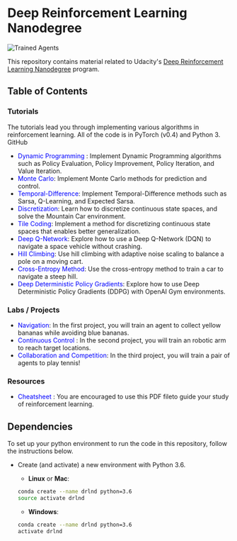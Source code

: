 [//]: # (Image References)

[image1]: https://user-images.githubusercontent.com/10624937/42135602-b0335606-7d12-11e8-8689-dd1cf9fa11a9.gif "Trained Agents"

# Deep Reinforcement Learning Nanodegree

![Trained Agents][image1]

This repository contains material related to Udacity's [Deep Reinforcement Learning Nanodegree](https://www.udacity.com/course/deep-reinforcement-learning-nanodegree--nd893) program.  

## Table of Contents

### Tutorials

The tutorials lead you through implementing various algorithms in reinforcement learning.  All of the code is in PyTorch (v0.4) and Python 3.
GitHub
 
* <font color=BLue >Dynamic Programming</font> : Implement Dynamic Programming algorithms such as Policy Evaluation, Policy Improvement, Policy Iteration, and Value Iteration. 
* <font color=BLue >Monte Carlo</font>: Implement Monte Carlo methods for prediction and control. 
* <font color=BLue >Temporal-Difference</font>: Implement Temporal-Difference methods such as Sarsa, Q-Learning, and Expected Sarsa. 
* <font color=BLue >Discretization</font>: 
Learn how to discretize continuous state spaces, and solve the Mountain Car environment.
* <font color=BLue >Tile Coding</font>: 
Implement a method for discretizing continuous state spaces that enables better generalization.
* <font color=BLue >Deep Q-Network</font>: Explore how to use a Deep Q-Network (DQN) to navigate a space vehicle without crashing.
* <font color=BLue >Hill Climbing</font>: 
Use hill climbing with adaptive noise scaling to balance a pole on a moving cart.
* <font color=BLue >Cross-Entropy Method</font>: Use the cross-entropy method to train a car to navigate a steep hill.
* <font color=BLue >Deep Deterministic Policy Gradients</font>: Explore how to use Deep Deterministic Policy Gradients (DDPG) with OpenAI Gym environments. 


### Labs / Projects

* <font color=BLue >Navigation</font>: 
In the first project, you will train an agent to collect yellow bananas while avoiding blue bananas.
* <font color=BLue >Continuous Control</font> : 
In the second project, you will train an robotic arm to reach target locations.
* <font color=BLue >Collaboration and Competition</font>: 
In the third project, you will train a pair of agents to play tennis! 

### Resources

* <font color=BLue >Cheatsheet</font> : 
You are encouraged to use this PDF fileto guide your study of reinforcement learning. 

## Dependencies

To set up your python environment to run the code in this repository, follow the instructions below.

- Create (and activate) a new environment with Python 3.6.

	- __Linux__ or __Mac__: 
	```bash
	conda create --name drlnd python=3.6
	source activate drlnd
	```
	- __Windows__: 
	```bash
	conda create --name drlnd python=3.6 
	activate drlnd
	```
	






